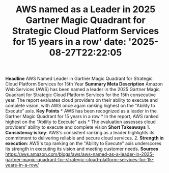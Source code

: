 ﻿---
title: "AWS named as a Leader in 2025 Gartner Magic Quadrant for Strategic Cloud Platform Services for 15 years in a row'
date: '2025-08-27T22:22:05"
category: "Markets"
summary: ""
slug: "aws named as a leader in 2025 gartner magic quadrant for str"
source_urls:
  - "https://aws.amazon.com/blogs/aws/aws-named-as-a-leader-in-2025-gartner-magic-quadrant-for-strategic-cloud-platform-services-for-15-years-in-a-row/"
seo:
  title: "AWS named as a Leader in 2025 Gartner Magic Quadrant for Strategic Cloud Platform Services for 15 years in a row | Hash n Hedge'
  description: '"
  keywords: ["news", "markets", "brief"]
---
**Headline** AWS Named Leader in Gartner Magic Quadrant for Strategic Cloud Platform Services for 15th Year  **Summary Meta Description** Amazon Web Services (AWS) has been named a leader in the 2025 Gartner Magic Quadrant for Strategic Cloud Platform Services for the 15th consecutive year. The report evaluates cloud providers on their ability to execute and complete vision, with AWS once again ranking highest on the "Ability to Execute" axis.  **Key Points**  * AWS has been recognized as a leader in the Gartner Magic Quadrant for 15 years in a row * In the report, AWS ranked highest on the "Ability to Execute" axis * The evaluation assesses cloud providers' ability to execute and complete vision  **Short Takeaways**  1. **Consistency is key**: AWS's consistent ranking as a leader highlights its commitment to delivering reliable and secure cloud services. 2. **Strength in execution**: AWS's top ranking on the "Ability to Execute" axis underscores its strength in executing its vision and meeting customer needs.  **Sources** https://aws.amazon.com/blogs/aws/aws-named-as-a-leader-in-2025-gartner-magic-quadrant-for-strategic-cloud-platform-services-for-15-years-in-a-row/ 
